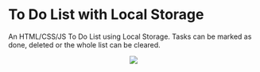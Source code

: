 # To Do List with Local Storage
An HTML/CSS/JS To Do List using Local Storage. Tasks can be marked as done, deleted or the whole list can be cleared.
<p align="center"><img src="https://media.giphy.com/media/ZcajhTTsHZP7HLi9RC/giphy.gif"></p>
